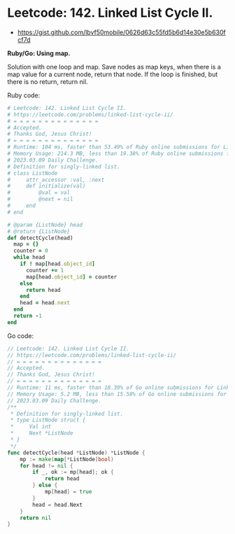 # Leetcode: 142. Linked List Cycle II.

- https://gist.github.com/lbvf50mobile/0626d63c55fd5b6d14e30e5b630fcf7d

**Ruby/Go: Using map.**

Solution with one loop and map. Save nodes as map keys, when there is a map value for a current node, return that node. If the loop is finished, but there is no return, return nil.


Ruby code:
```Ruby
# Leetcode: 142. Linked List Cycle II.
# https://leetcode.com/problems/linked-list-cycle-ii/
# = = = = = = = = = = = = = =
# Accepted.
# Thanks God, Jesus Christ!
# = = = = = = = = = = = = = =
# Runtime: 104 ms, faster than 53.49% of Ruby online submissions for Linked List Cycle II.
# Memory Usage: 214.3 MB, less than 19.38% of Ruby online submissions for Linked List Cycle II.
# 2023.03.09 Daily Challenge.
# Definition for singly-linked list.
# class ListNode
#     attr_accessor :val, :next
#     def initialize(val)
#         @val = val
#         @next = nil
#     end
# end

# @param {ListNode} head
# @return {ListNode}
def detectCycle(head)
  map = {}
  counter = 0
  while head
    if ! map[head.object_id]
      counter += 1
      map[head.object_id] = counter
    else
      return head
    end
    head = head.next
  end
  return -1
end

```

Go code:
```Go
// Leetcode: 142. Linked List Cycle II.
// https://leetcode.com/problems/linked-list-cycle-ii/
// = = = = = = = = = = = = = =
// Accepted.
// Thanks God, Jesus Christ!
// = = = = = = = = = = = = = =
// Runtime: 11 ms, faster than 18.39% of Go online submissions for Linked List Cycle II.
// Memory Usage: 5.2 MB, less than 15.58% of Go online submissions for Linked List Cycle II.
// 2023.03.09 Daily Challenge.
/**
 * Definition for singly-linked list.
 * type ListNode struct {
 *     Val int
 *     Next *ListNode
 * }
 */
func detectCycle(head *ListNode) *ListNode {
	mp := make(map[*ListNode]bool)
	for head != nil {
		if _, ok := mp[head]; ok {
			return head
		} else {
			mp[head] = true
		}
		head = head.Next
	}
	return nil
}
```
